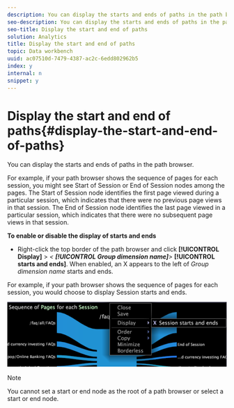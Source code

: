```yaml
---
description: You can display the starts and ends of paths in the path browser.
seo-description: You can display the starts and ends of paths in the path browser.
seo-title: Display the start and end of paths
solution: Analytics
title: Display the start and end of paths
topic: Data workbench
uuid: ac07510d-7479-4387-ac2c-6edd802962b5
index: y
internal: n
snippet: y
---
```


# Display the start and end of paths{#display-the-start-and-end-of-paths}

You can display the starts and ends of paths in the path browser.

 For example, if your path browser shows the sequence of pages for each session, you might see Start of Session or End of Session nodes among the pages. The Start of Session node identifies the first page viewed during a particular session, which indicates that there were no previous page views in that session. The End of Session node identifies the last page viewed in a particular session, which indicates that there were no subsequent page views in that session.

**To enable or disable the display of starts and ends**

* Right-click the top border of the path browser and click **[!UICONTROL Display]** > *< **[!UICONTROL Group dimension name]**>* **[!UICONTROL starts and ends]**. When enabled, an X appears to the left of *Group dimension name* starts and ends.

For example, if your path browser shows the sequence of pages for each session, you would choose to display Session starts and ends.

![](assets/vis_PathBrowser_StartsAndEnds.png)

>[!NOTE]
>
>You cannot set a start or end node as the root of a path browser or select a start or end node.

